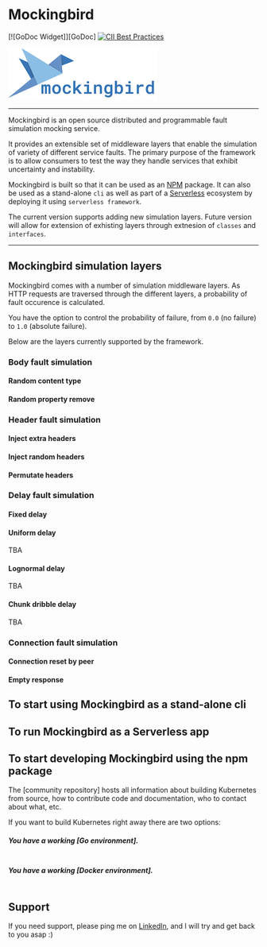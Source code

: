 # Mockingbird

[![GoDoc Widget]][GoDoc] [![CII Best Practices](https://bestpractices.coreinfrastructure.org/projects/3335/badge)](https://bestpractices.coreinfrastructure.org/projects/3335)

![Alt text](./docs/mockingbird.png)

----

Mockingbird is an open source distributed and programmable fault simulation mocking service.

It provides an extensible set of middleware layers that enable the simulation of
variety of different service faults. The primary purpose of the framework is to
allow consumers to test the way they handle services that exhibit uncertainty and
instability.

Mockingbird is built so that it can be used as an [NPM] package. It can also be
used as a stand-alone `cli` as well as part of a [Serverless] ecosystem by deploying
it using `serverless framework`.

The current version supports adding new simulation layers. Future version will allow for
extension of exhisting layers through extnesion of `classes` and `interfaces`.

----
## Mockingbird simulation layers
Mockingbird comes with a number of simulation middleware layers. As HTTP requests are
traversed through the different layers, a probability of fault occurence is calculated.

You have the option to control the probability of failure, from `0.0` (no failure) to
`1.0` (absolute failure).

Below are the layers currently supported by the framework.

### Body fault simulation

#### Random content type

#### Random property remove

### Header fault simulation

#### Inject extra headers

#### Inject random headers

#### Permutate headers

### Delay fault simulation

#### Fixed delay

#### Uniform delay
TBA

#### Lognormal delay
TBA

#### Chunk dribble delay
TBA

### Connection fault simulation

#### Connection reset by peer

#### Empty response

## To start using Mockingbird as a stand-alone cli

## To run Mockingbird as a Serverless app

## To start developing Mockingbird using the npm package

The [community repository] hosts all information about
building Kubernetes from source, how to contribute code
and documentation, who to contact about what, etc.

If you want to build Kubernetes right away there are two options:

##### You have a working [Go environment].

```

```

##### You have a working [Docker environment].

```

```


## Support

If you need support, please ping me on [LinkedIn],
and I will try and get back to you asap :)


[NPM]: https://www.npmjs.com/
[Serverless]: https://serverless.com/
[LinkedIn]: https://www.linkedin.com/in/sasasavic/